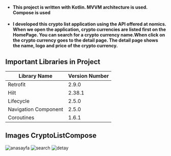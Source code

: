 - #### This project is written with Kotlin. MVVM architecture is used. Compose is used
- #### I developed this crypto list application using the API offered at nomics. When we open the application, crypto currencies are listed first on the HomePage. You can search for a crypto currency name.When click on the crypto currency goes to the detail page. The detail page shows the name, logo and price of the crypto currency.

## Important Libraries in Project

|Library Name    |Version Number            |
|----------------|--------------------------|
|Retrofit |2.9.0|
|Hilt |2.38.1|
|Lifecycle |2.5.0|
|Navigation	Component |2.5.0|
|Coroutines |1.6.1|

## Images CryptoListCompose

![anasayfa](https://user-images.githubusercontent.com/56438103/182045337-de581c7a-8741-4af2-879d-a6bb56c450e7.PNG)
![search](https://user-images.githubusercontent.com/56438103/182045341-d59b24a8-3428-4a11-ba21-8053aba0b486.PNG)
![detay](https://user-images.githubusercontent.com/56438103/182045344-b652c07f-5375-4451-9f29-dfedee98bb66.PNG)

